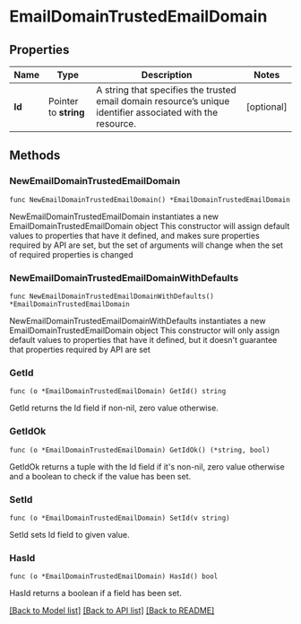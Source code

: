 # EmailDomainTrustedEmailDomain

## Properties

Name | Type | Description | Notes
------------ | ------------- | ------------- | -------------
**Id** | Pointer to **string** | A string that specifies the trusted email domain resource’s unique identifier associated with the resource. | [optional] 

## Methods

### NewEmailDomainTrustedEmailDomain

`func NewEmailDomainTrustedEmailDomain() *EmailDomainTrustedEmailDomain`

NewEmailDomainTrustedEmailDomain instantiates a new EmailDomainTrustedEmailDomain object
This constructor will assign default values to properties that have it defined,
and makes sure properties required by API are set, but the set of arguments
will change when the set of required properties is changed

### NewEmailDomainTrustedEmailDomainWithDefaults

`func NewEmailDomainTrustedEmailDomainWithDefaults() *EmailDomainTrustedEmailDomain`

NewEmailDomainTrustedEmailDomainWithDefaults instantiates a new EmailDomainTrustedEmailDomain object
This constructor will only assign default values to properties that have it defined,
but it doesn't guarantee that properties required by API are set

### GetId

`func (o *EmailDomainTrustedEmailDomain) GetId() string`

GetId returns the Id field if non-nil, zero value otherwise.

### GetIdOk

`func (o *EmailDomainTrustedEmailDomain) GetIdOk() (*string, bool)`

GetIdOk returns a tuple with the Id field if it's non-nil, zero value otherwise
and a boolean to check if the value has been set.

### SetId

`func (o *EmailDomainTrustedEmailDomain) SetId(v string)`

SetId sets Id field to given value.

### HasId

`func (o *EmailDomainTrustedEmailDomain) HasId() bool`

HasId returns a boolean if a field has been set.


[[Back to Model list]](../README.md#documentation-for-models) [[Back to API list]](../README.md#documentation-for-api-endpoints) [[Back to README]](../README.md)


